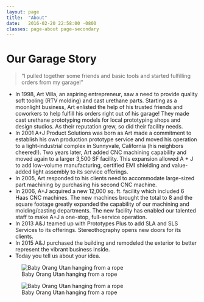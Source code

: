 ```yaml
---
layout: page
title:  "About"
date:   2016-02-20 22:58:00 -0800
classes: page-about page-secondary
---
```


<div class="section-content">
  <h1 class="section-headline">Our Garage Story</h1>
  <blockquote class="section-blockquote">
    &ldquo;I pulled together some friends and basic tools and started fulfilling orders from my garage!&rdquo;
  </blockquote>
  <ul class="history-nav">
    <li class="history-step" data-year="1998">In 1998, Art Villa, an aspiring entrepreneur, saw a need to provide quality soft tooling (RTV molding) and cast urethane parts. Starting as a moonlight business, Art enlisted the help of his trusted friends and coworkers to help fulfill his orders right out of his garage! They made cast urethane prototyping models for local prototyping shops and design studios. As their reputation grew, so did their facility needs.</li>
    <li class="history-step" data-year="2001">In 2001 A+J Product Solutions was born as Art made a commitment to establish his own production prototype service and moved his operation to a light-industrial complex in Sunnyvale, California (his neighbors cheered!). Two years later, Art added CNC machining capability and moved again to a larger 3,500 SF facility. This expansion allowed A + J to add low-volume manufacturing, certified EMI shielding and value-added light assembly to its service offerings.</li>
    <li class="history-step" data-year="2005">In 2005, Art responded to his clients need to accommodate large-sized part machining by purchasing his second CNC machine.</li>
    <li class="history-step" data-year="2006">In 2006, A+J acquired a new 12,000 sq. ft. facility which included 6 Haas CNC machines. The new machines brought the total to 8 and the square footage greatly expanded the capability of our machining and molding/casting departments. The new facility has enabled our talented staff to make A+J a one-stop, full-service operation.</li>
    <li class="history-step" data-year="2013">In 2013 A&amp;J teamed up with Prototypes Plus to add SLA and SLS Services to its offerings. Stereothography opens new doors for its clients.</li>
    <li class="history-step" data-year="2015">In 2015 A&amp;J purchased the building and remodeled the exterior to better represent the vibrant business inside.</li>
    <li class="history-step" data-year="Today">Today you tell us about your idea.</li>
  </ul>
</div>
<aside class="page-meta">
  <figure class="figure">
    <img src="//placehold.it/1332x1110&amp;text=Double-sized" class="figure-image" alt="Baby Orang Utan hanging from a rope">
    <figcaption class="figcaption">Baby Orang Utan hanging from a rope</figcaption>
  </figure>
  <figure class="figure">
    <img src="//placehold.it/1332x1110&amp;text=Double-sized" class="figure-image" alt="Baby Orang Utan hanging from a rope">
    <figcaption class="figcaption">Baby Orang Utan hanging from a rope</figcaption>
  </figure>
</aside>
